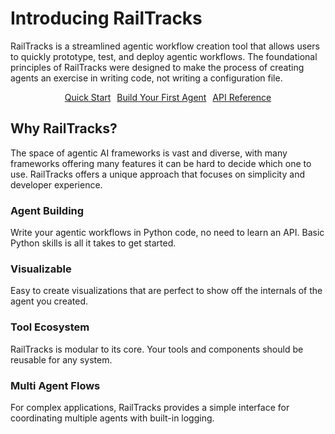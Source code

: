 # Introducing RailTracks

RailTracks is a streamlined agentic workflow creation tool that allows users to quickly prototype, test, and 
deploy agentic workflows. The foundational principles of RailTracks were designed to make the process of
creating agents an exercise in writing code, not writing a configuration file.

<p style="text-align:center;">
  <a href="quickstart/quickstart" class="md-button" style="margin:3px">Quick Start</a>
  <a href="tutorials/byfa" class="md-button" style="margin:3px">Build Your First Agent</a>
  <a href="api_reference/generated/railtracks.html" class="md-button" style="margin:3px">API Reference</a>
</p>

## Why RailTracks?

The space of agentic AI frameworks is vast and diverse, with many frameworks offering many features it can be hard to decide which one to use. 
RailTracks offers a unique approach that focuses on simplicity and developer experience.

<div class="grid cards">
    <a href="tutorials/byfa/" class="card" style="color: inherit; text-decoration: none;">
        <h3>Agent Building</h3>
        <p>Write your agentic workflows in Python code, no need to learn an API. Basic Python skills is all it takes to get started.</p>
    </a>
    <a href="observability/visualization/" class="card" style="color: inherit; text-decoration: none;">
        <h3>Visualizable</h3>
        <p>Easy to create visualizations that are perfect to show off the internals of the agent you created.</p>
    </a>
    <a href="tools_mcp/tools_mcp/" class="card" style="color: inherit; text-decoration: none;">
        <h3>Tool Ecosystem</h3>
        <p>RailTracks is modular to its core. Your tools and components should be reusable for any system.</p>
    </a>
    <a href="system_internals/concepts/" class="card" style="color: inherit; text-decoration: none;">
        <h3>Multi Agent Flows</h3>
        <p>For complex applications, RailTracks provides a simple interface for coordinating multiple agents with built-in logging.</p>
    </a>
</div>
